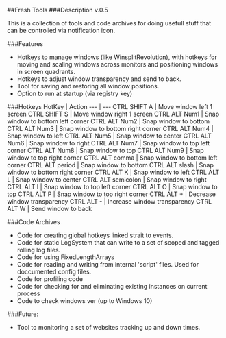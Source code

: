 ##Fresh Tools
###Description
v.0.5

This is a collection of tools and code archives for doing usefull stuff that can be controlled via notification icon. 

###Features
- Hotkeys to manage windows (like WinsplitRevolution), with hotkeys for moving and scaling windows across monitors and positioning windows in screen quadrants.
- Hotkeys to adjust window transparency and send to back.
- Tool for saving and restoring all window positions.
- Option to run at startup (via registry key)

###Hotkeys
HotKey | Action
--- | ---
CTRL SHIFT A | Move window left 1 screen
CTRL SHIFT S | Move window right 1 screen
CTRL ALT Num1 | Snap window to bottom left corner
CTRL ALT Num2 | Snap window to bottom
CTRL ALT Num3 | Snap window to bottom right corner
CTRL ALT Num4 | Snap window to left
CTRL ALT Num5 | Snap window to center
CTRL ALT Num6 | Snap window to right
CTRL ALT Num7 | Snap window to top left corner
CTRL ALT Num8 | Snap window to top
CTRL ALT Num9 | Snap window to top right corner
CTRL ALT comma | Snap window to bottom left corner
CTRL ALT period | Snap window to bottom
CTRL ALT slash | Snap window to bottom right corner
CTRL ALT K | Snap window to left
CTRL ALT L | Snap window to center
CTRL ALT semicolon | Snap window to right
CTRL ALT I | Snap window to top left corner
CTRL ALT O | Snap window to top
CTRL ALT P | Snap window to top right corner
CTRL ALT + | Decrease window transparency
CTRL ALT - | Increase window transparency
CTRL ALT W | Send window to back

###Code Archives
- Code for creating global hotkeys linked strait to events.
- Code for static LogSystem that can write to a set of scoped and tagged rolling log files.
- Code for using FixedLengthArrays
- Code for reading and writing from internal 'script' files. Used for doccumented config files.
- Code for profiling code
- Code for checking for and eliminating existing instances on current process
- Code to check windows ver (up to Windows 10)

###Future:
- Tool to monitoring a set of websites tracking up and down times.

